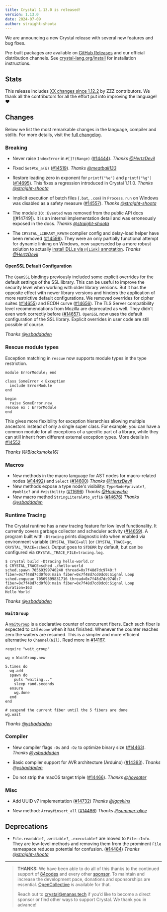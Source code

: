 ```yaml
---
title: Crystal 1.13.0 is released!
version: 1.13.0
date: 2024-07-09
author: straight-shoota
---
```

We are announcing a new Crystal release with several new features and bug fixes.

Pre-built packages are available on [GitHub Releases](https://github.com/crystal-lang/crystal/releases/tag/1.13.0)
and our official distribution channels.
See [crystal-lang.org/install](https://crystal-lang.org/install/) for
installation instructions.

## Stats

This release includes [XX changes since 1.12.2](https://github.com/crystal-lang/crystal/pulls?q=is%3Apr+milestone%3A1.13.0)
by ZZZ contributors. We thank all the contributors for all the effort put into
improving the language! ❤️

## Changes

Below we list the most remarkable changes in the language, compiler and stdlib.
For more details, visit the [full changelog](https://github.com/crystal-lang/crystal/releases/tag/1.13.0).

### Breaking

- Never raise `IndexError` in `#[]?(Range)` ([#14444](https://github.com/crystal-lang/crystal/pull/14444)).
  _Thanks [@HertzDevil]_

- Fixed `Set#to_a(&)` ([#14519](https://github.com/crystal-lang/crystal/pull/14519)).
  _Thanks [@meatball133]_

- Restore leading zero in exponent for `printf("%e")` and `printf("%g")` ([#14695](https://github.com/crystal-lang/crystal/issues/14682)). This fixes a regression introduced in Crystal 1.11.0.
  _Thanks [@straight-shoota]_

- Implicit execution of batch files (`.bat`, `.com`) in `Process.run` on Windows was disabled as a safety measure ([#14557](https://github.com/crystal-lang/crystal/pull/14557)).
  _Thanks [@straight-shoota]_

- The module `IO::Evented` was removed from the public API docs  ([#14749]). It is an internal implementation detail and was erroneously exposed in the docs.
  _Thanks [@straight-shoota]_

- The `CRYSTAL_LIBRARY_RPATH` compiler config and delay-load helper have been removed ([#14598](https://github.com/crystal-lang/crystal/pull/14598)). They were an only partially functional attempt for dynamic linking on Windows, now superseded by a more robust solution to actually [install DLLs via `@[Link]` annotation](https://github.com/crystal-lang/crystal/issues/13858).
  _Thanks [@HertzDevil]_

#### OpenSSL Default Configuration

The `OpenSSL` bindings previously included some explicit overrides for the default settings of the SSL library. This can be useful to improve the security level when working with older library versions. But it has the opposite effect with newer library versions and hinders the application of more restrictive default configurations.
We removed overrides for cipher suites ([#14655](https://github.com/crystal-lang/crystal/pull/14655)) and ECDH curve ([#14656](https://github.com/crystal-lang/crystal/pull/14656)). The TLS Server compatibility level recommendations from Mozilla are deprecated as well. They didn't even work correctly before ([#14657](https://github.com/crystal-lang/crystal/pull/14657)).
`OpenSSL` now uses the default configuration of the SSL library. Explicit overrides in user code are still possible of course.

_Thanks [@ysbaddaden]_

### Rescue module types

Exception matching in `rescue` now supports module types in the type restriction.

```crystal
module ErrorModule; end

class SomeError < Exception
  include ErrorModule
end

begin
  raise SomeError.new
rescue ex : ErrorModule
end
```

 This gives more flexibility for exception hierarchies allowing multiple ancestors instead of only a single super class. For example, you can have a common module for all exceptions of a specific part of a library, while they can still inherit from different external exception types.
 More details in [#14552](https://github.com/crystal-lang/crystal/pull/14552)

_Thanks [@Blacksmoke16]_

### Macros

- New methods in the macro language for AST nodes for macro-related nodes ([#14492](https://github.com/crystal-lang/crystal/pull/14492)) and `Select` ([#14600](https://github.com/crystal-lang/crystal/pull/14600))
  _Thanks [@HertzDevil]_
- New methods expose a type node's visibility: `TypeNode#private?`, `#public?` and `#visibility` ([#11696](https://github.com/crystal-lang/crystal/pull/11696))
  _Thanks [@Hadeweka]_
- New macro method `StringLiteral#to_utf16` ([#14676](https://github.com/crystal-lang/crystal/pull/14676))
  _Thanks [@ysbaddaden]_

### Runtime Tracing

The Crystal runtime has a new tracing feature for low level functionality. It currently covers garbage collector and scheduler activity ([#14659](https://github.com/crystal-lang/crystal/pull/14659)).
A program built with `-Dtracing` prints diagnostic info when enabled via environment variable `CRYSTAL_TRACE=all` (or `CRYSTAL_TRACE=gc`, `CRYSTAL_TRACE=sched`). Output goes to `STDERR` by default, but can be configured via `CRYSTAL_TRACE_FILE=tracing.log`.

```console
$ crystal build -Dtracing hello-world.cr
$ CRYSTAL_TRACE=sched ./hello-world
sched.spawn 70569399740240 thread=0x7f48d7dc9740:? fiber=0x7f48d7cd0f00:main fiber=0x7f48d7cd0dc0:Signal Loop
sched.enqueue 70569399831716 thread=0x7f48d7dc9740:? fiber=0x7f48d7cd0f00:main fiber=0x7f48d7cd0dc0:Signal Loop duration=163
Hello World
```

_Thanks [@ysbaddaden]_

### `WaitGroup`

A [`WaitGroup`](https://crystal-lang.org/api/1.13.0/WaitGroup.html) is a declarative counter of concurrent fibers. Each such fiber is expected to call `#done` when it has finished. Whenever the counter reaches zero the waiters are resumed.
This is a simpler and more efficient alternative to `Channel(Nil)`.
Read more in [#14167](https://github.com/crystal-lang/crystal/pull/14167).

```crystal
require "wait_group"

wg = WaitGroup.new

5.times do
  wg.add
  spawn do
    puts "waiting..."
    sleep rand.seconds
  ensure
    wg.done
  end
end

# suspend the current fiber until the 5 fibers are done
wg.wait
```

_Thanks [@ysbaddaden]_
### Compiler

* New compiler flags `-Os` and `-Oz` to optimize binary size ([#14463](https://github.com/crystal-lang/crystal/pull/14463)).
  _Thanks [@ysbaddaden]_

* Basic compiler support for AVR architecture (Arduino) ([#14393](https://github.com/crystal-lang/crystal/pull/14393)).
  _Thanks [@ysbaddaden]_

* Do not strip the macOS target triple ([#14466](https://github.com/crystal-lang/crystal/pull/14466)).
  _Thanks [@hovsater]_

### Misc

* Add UUID v7 implementation ([#14732](https://github.com/crystal-lang/crystal/pull/14732))
  _Thanks [@jgaskins]_

* New method: `Array#insert_all` ([#14486](https://github.com/crystal-lang/crystal/pull/14486))
  _Thanks [@summer-alice]_

## Deprecations

* `File.readable?`, `.writable?`, `.executable?` are moved to `File::Info`. They are low-level methods and removing them from the prominent `File` namespace reduces potential for confusion. ([#14484](https://github.com/crystal-lang/crystal/pull/14484))
  _Thanks [@straight-shoota]_

---

> **THANKS:**
> We have been able to do all of this thanks to the continued support of [84codes](https://www.84codes.com/) and every other [sponsor](/sponsors).
> To maintain and increase the development pace, donations and sponsorships are
> essential. [OpenCollective](https://opencollective.com/crystal-lang) is
> available for that.
>
> Reach out to [crystal@manas.tech](mailto:crystal@manas.tech)
> if you’d like to become a direct sponsor or find other ways to support Crystal.
> We thank you in advance!

[@ysbaddaden]: https://github.com/ysbaddaden
[@jgaskins]: https://github.com/jgaskins
[@HertzDevil]: https://github.com/HertzDevil
[@straight-shoota]: https://github.com/straight-shoota
[@Blackmoke16]: https://github.com/Blacksmoke16
[@hovsater]: https://github.com/hovsater
[@summer-alice]: https://github.com/summer-alice
[@meatball133]: https://github.com/meatball133
[@Hadeweka]: https://github.com/@Hadeweka
